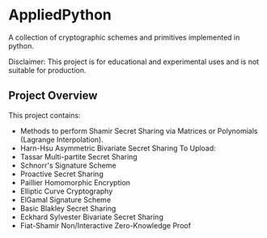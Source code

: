 # AppliedPython

A collection of cryptographic schemes and primitives implemented in python. 

Disclaimer: This project is for educational and experimental uses and is not suitable for production.

## Project Overview

This project contains:
- Methods to perform Shamir Secret Sharing via Matrices or Polynomials (Lagrange Interpolation).
- Harn-Hsu Asymmetric Bivariate Secret Sharing
To Upload:
- Tassar Multi-partite Secret Sharing
- Schnorr's Signature Scheme
- Proactive Secret Sharing
- Paillier Homomorphic Encryption
- Elliptic Curve Cryptography
- ElGamal Signature Scheme
- Basic Blakley Secret Sharing
- Eckhard Sylvester Bivariate Secret Sharing
- Fiat-Shamir Non/Interactive Zero-Knowledge Proof
